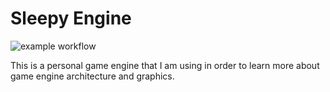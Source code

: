 # Sleepy Engine
![example workflow](https://github.com/ethxndxniels/SleepyEngine/actions/workflows/build-actions.yml/badge.svg)

This is a personal game engine that I am using in order to learn more about game engine architecture and graphics.
